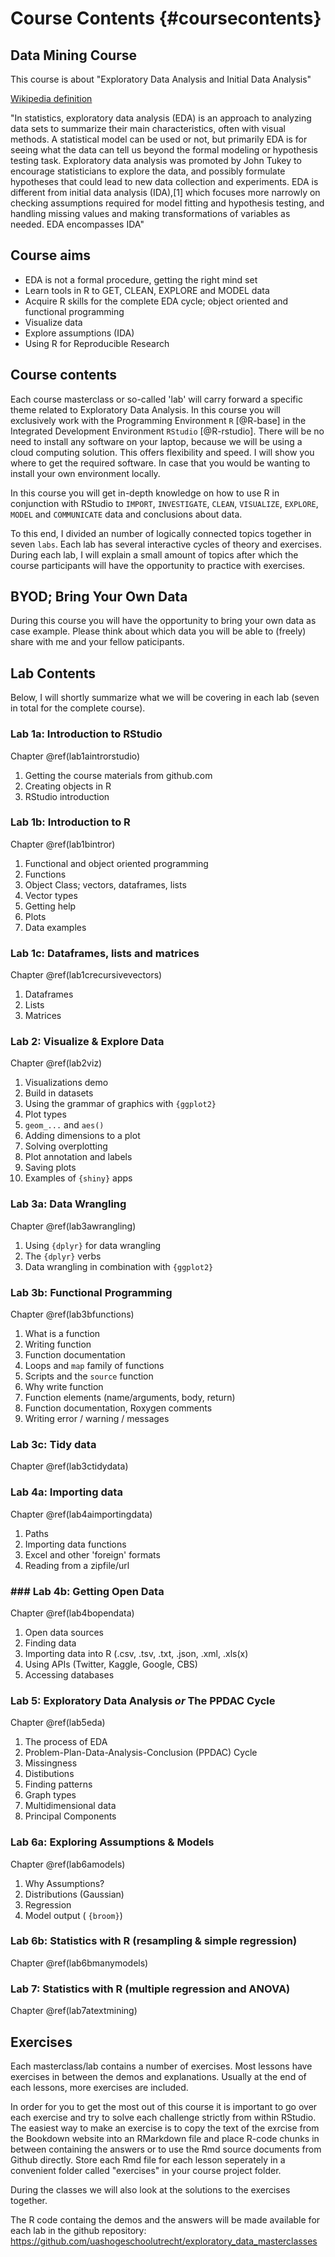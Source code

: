 # Course Contents {#coursecontents}



## Data Mining Course
This course is about "Exploratory Data Analysis and Initial Data Analysis"

[Wikipedia definition](https://en.wikipedia.org/wiki/Exploratory_data_analysis)

"In statistics, exploratory data analysis (EDA) is an approach to analyzing data sets to summarize their main characteristics, often with visual methods. A statistical model can be used or not, but primarily EDA is for seeing what the data can tell us beyond the formal modeling or hypothesis testing task. Exploratory data analysis was promoted by John Tukey to encourage statisticians to explore the data, and possibly formulate hypotheses that could lead to new data collection and experiments. EDA is different from initial data analysis (IDA),[1] which focuses more narrowly on checking assumptions required for model fitting and hypothesis testing, and handling missing values and making transformations of variables as needed. EDA encompasses IDA"

## Course aims
 
  - EDA is not a formal procedure, getting the right mind set
  - Learn tools in R to GET, CLEAN, EXPLORE and MODEL data
  - Acquire R skills for the complete EDA cycle; object oriented and functional programming  
  - Visualize data
  - Explore assumptions (IDA)
  - Using R for Reproducible Research 
  
## Course contents
Each course masterclass or so-called 'lab' will carry forward a specific theme related to Exploratory Data Analysis. In this course you will exclusively work with the Programming Environment `R` [@R-base] in the Integrated Development Environment `RStudio` [@R-rstudio]. There will be no need to install any software on your laptop, because we will be using a cloud computing solution. This offers flexibility and speed. I will show you where to get the required software. In case that you would be wanting to install your own environment locally.   
  
In this course you will get in-depth knowledge on how to use R in conjunction with RStudio to `IMPORT`, `INVESTIGATE`, `CLEAN`, `VISUALIZE`, `EXPLORE`, `MODEL` and `COMMUNICATE` data and conclusions about data. 
  
To this end, I divided an number of logically connected topics together in seven `labs`. Each lab has several interactive cycles of theory and exercises. During each lab, I will explain a small amount of topics after which the course participants will have the opportunity to practice with exercises.   
  
## BYOD; Bring Your Own Data  
  
During this course you will have the opportunity to bring your own data as case example. Please think about which data you will be able to (freely) share with me and your fellow paticipants. 

## Lab Contents
Below, I will shortly summarize what we will be covering in each lab (seven in total for the complete course).

### Lab 1a: Introduction to RStudio 
Chapter \@ref(lab1aintrorstudio)

 1. Getting the course materials from github.com
 1. Creating objects in R
 1. RStudio introduction

### Lab 1b: Introduction to R  
Chapter \@ref(lab1bintror)

 1. Functional and object oriented programming
 1. Functions
 1. Object Class; vectors, dataframes, lists
 1. Vector types
 1. Getting help
 1. Plots
 1. Data examples

### Lab 1c: Dataframes, lists and matrices  
Chapter \@ref(lab1crecursivevectors)

 1. Dataframes
 1. Lists
 1. Matrices

### Lab 2: Visualize & Explore Data
Chapter \@ref(lab2viz)

 1. Visualizations demo
 1. Build in datasets 
 1. Using the grammar of graphics with `{ggplot2}`
 1. Plot types
 1. `geom_...` and `aes()`
 1. Adding dimensions to a plot 
 1. Solving overplotting
 1. Plot annotation and labels
 1. Saving plots
 1. Examples of `{shiny}` apps

### Lab 3a: Data Wrangling  
Chapter \@ref(lab3awrangling)

 1. Using `{dplyr}` for data wrangling
 1. The `{dplyr}` verbs
 1. Data wrangling in combination with `{ggplot2}`

### Lab 3b: Functional Programming 
Chapter \@ref(lab3bfunctions)

 1. What is a function
 1. Writing function
 1. Function documentation
 1. Loops and `map` family of functions
 1. Scripts and the `source` function
 1. Why write function
 1. Function elements (name/arguments, body, return)
 1. Function documentation, Roxygen comments
 1. Writing error / warning /  messages
 
### Lab 3c: Tidy data
Chapter \@ref(lab3ctidydata)
 
### Lab 4a: Importing data 
Chapter \@ref(lab4aimportingdata)

 1. Paths
 1. Importing data functions
 1. Excel and other 'foreign' formats
 1. Reading from a zipfile/url

### ### Lab 4b: Getting Open Data  
Chapter \@ref(lab4bopendata)

 1. Open data sources
 1. Finding data
 1. Importing data into R (.csv, .tsv, .txt, .json, .xml, .xls(x)
 1. Using APIs (Twitter, Kaggle, Google, CBS)
 1. Accessing databases

### Lab 5: Exploratory Data Analysis _or_ The PPDAC Cycle
Chapter \@ref(lab5eda)

 1. The process of EDA
 1. Problem-Plan-Data-Analysis-Conclusion (PPDAC) Cycle
 1. Missingness
 1. Distibutions
 1. Finding patterns 
 1. Graph types
 1. Multidimensional data
 1. Principal Components
 
### Lab 6a: Exploring Assumptions & Models  
Chapter \@ref(lab6amodels)

 1. Why Assumptions?
 1. Distributions (Gaussian)
 1. Regression
 1. Model output ( `{broom}`)
 
### Lab 6b: Statistics with R (resampling & simple regression) 
Chapter \@ref(lab6bmanymodels)
 
### Lab 7: Statistics with R (multiple regression and ANOVA) 
Chapter \@ref(lab7atextmining)
 
## Exercises
Each masterclass/lab contains a number of exercises. Most lessons have exercises in between the demos and explanations. Usually at the end of each lessons, more exercises are included.

In order for you to get the most out of this course it is important to go over each exercise and try to solve each challenge strictly from within RStudio. 
The easiest way to make an exercise is to copy the text of the exrcise from the Bookdown website into an RMarkdown file and place R-code chunks in between containing the answers or to use the Rmd source documents from Github directly. Store each Rmd file for each lesson seperately in a convenient folder called "exercises" in your course project folder.

During the classes we will also look at the solutions to the exercises together.

The R code containg the demos and the answers will be made available for each lab in the github repository: https://github.com/uashogeschoolutrecht/exploratory_data_masterclasses
